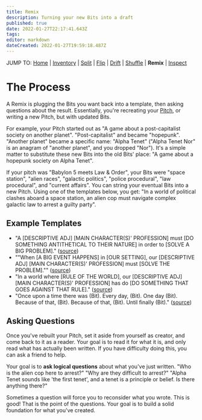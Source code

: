 ```yaml
---
title: Remix
description: Turning your new Bits into a draft
published: true
date: 2022-01-27T22:17:41.643Z
tags: 
editor: markdown
dateCreated: 2022-01-27T19:59:18.487Z
---
```


JUMP TO: [Home](/cct) | [Inventory](/cct/inventory) | [Split](/cct/split) | [Flip](/cct/flip) | [Drift](/cct/drift) | [Shuffle](/cct/shuffle) | **Remix** | [Inspect](/cct/inspect)

# The Process

A Remix is plugging the Bits you want back into a template, then asking questions about the result. Essentially, you're recreating your [Pitch](/cct/inventory), or writing a new Pitch, but with updated Bits.

For example, your Pitch started out as "A game about a post-capitalist society on another planet". "Post-capitalist" and became "hopepunk". "Another planet" became a specific name: "Alpha Tenet" ("Alpha Tenet Nor" is an anagram of "another planet", and you dropped "Nor"). It's a simple matter to substitute these new Bits into the old Bits' place: "A game about a hopepunk society on Alpha Tenet".

If your pitch was "Babylon 5 meets Law & Order", your Bits were "space station", "alien races", "galactic politics", "police procedural", "law procedural", and "current affairs". You can string your eventual Bits into a new Pitch. Using one of the templates below, you get: "In a world of political clashes aboard a space station, an alien cop must navigate complex galactic law to arrest a guilty party".

## Example Templates

- "A [DESCRIPTIVE ADJ] [MAIN CHARACTER(S)' PROFESSION] must [DO SOMETHING ANTITHETICAL TO THEIR NATURE] in order to [SOLVE A BIG PROBLEM]." ([source](https://twitter.com/juliayorks/status/1371872858037698560?s=20&t=mI7NC_BqAbl8jI2cbfrzUQ))
- ""When [A BIG EVENT HAPPENS] in [OUR SETTING], our [DESCRIPTIVE ADJ] [MAIN CHARACTER(S)' PROFESSION] must [SOLVE THE PROBLEM]."" ([source](https://twitter.com/juliayorks/status/1371872860076175360?s=20&t=mI7NC_BqAbl8jI2cbfrzUQ))
- "In a world where [RULE OF THE WORLD], our [DESCRIPTIVE ADJ] [MAIN CHARACTER(S)' PROFESSION] has do [DO SOMETHING THAT GOES AGAINST THAT RULE]." ([source](https://twitter.com/juliayorks/status/1371872862118817798?s=20&t=mI7NC_BqAbl8jI2cbfrzUQ))
- "Once upon a time there was (Bit). Every day, (Bit). One day (Bit). Because of that, (Bit). Because of that, (Bit). Until finally (Bit)." ([source](https://www.aerogrammestudio.com/2013/03/07/pixars-22-rules-of-storytelling/))

## Asking Questions

Once you've rebuilt your Pitch, set it aside from yourself as creator, and come back to it as a reader. Your goal is to read it for what it is, and only read what has actually been written. If you have difficulty doing this, you can ask a friend to help.

Your goal is to **ask logical questions** about what you've just written. "Who is the alien cop here to arrest?" "Why are they difficult to arrest?" "Alpha Tenet sounds like 'the first tenet', and a tenet is a principle or belief. Is there anything there?"

Sometimes a question will force you to reconsider what you wrote. This is good! That is the point of the questions. Your goal is to build a solid foundation for what you've created.